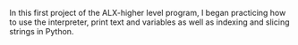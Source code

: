 In this first project of the ALX-higher level program, I began practicing how to use the interpreter, print text and variables as well as indexing and slicing strings in Python.
